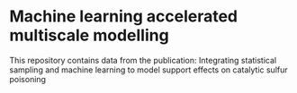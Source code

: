 # Machine learning accelerated multiscale modelling
This repository contains data from the publication: Integrating statistical sampling and machine learning to model support effects on catalytic sulfur poisoning
